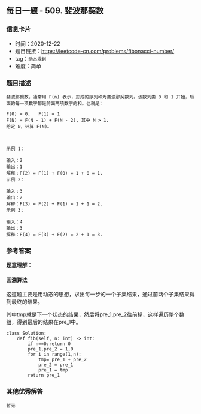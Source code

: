 ## 每日一题 - 509. 斐波那契数

### 信息卡片

- 时间：2020-12-22
- 题目链接：https://leetcode-cn.com/problems/fibonacci-number/
- tag：`动态规划`
- 难度：简单

### 题目描述

```
斐波那契数，通常用 F(n) 表示，形成的序列称为斐波那契数列。该数列由 0 和 1 开始，后面的每一项数字都是前面两项数字的和。也就是：

F(0) = 0,   F(1) = 1
F(N) = F(N - 1) + F(N - 2), 其中 N > 1.
给定 N，计算 F(N)。

 

示例 1：

输入：2
输出：1
解释：F(2) = F(1) + F(0) = 1 + 0 = 1.
示例 2：

输入：3
输出：2
解释：F(3) = F(2) + F(1) = 1 + 1 = 2.
示例 3：

输入：4
输出：3
解释：F(4) = F(3) + F(2) = 2 + 1 = 3. 
```

### 参考答案

**题意理解：**


#### 回溯算法

这道题主要是用动态的思想，求出每一步的一个子集结果，通过前两个子集结果得到最终的结果。

其中tmp就是下一个状态的结果，然后将pre_1,pre_2往前移，这样遍历整个数组，得到最后的结果在pre_1中。


```
class Solution:
    def fib(self, n: int) -> int:
        if n==0:return 0
        pre_1,pre_2 = 1,0
        for i in range(1,n):
            tmp= pre_1 + pre_2
            pre_2 = pre_1
            pre_1 = tmp
        return pre_1
```

### 其他优秀解答

```
暂无
```



